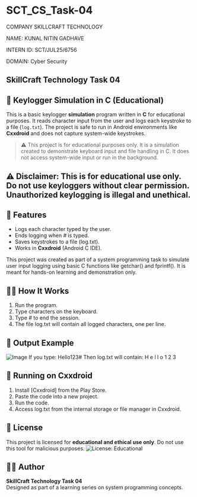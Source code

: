 # SCT_CS_Task-04

COMPANY SKILLCRAFT TECHNOLOGY 

NAME: KUNAL NITIN GADHAVE

INTERN ID:  SCT/JUL25/6756 

DOMAIN:  Cyber Security

## SkillCraft Technology Task 04

## 🔑 Keylogger Simulation in C (Educational)

This is a basic keylogger **simulation** program written in **C** for educational purposes. It reads character input from the user and logs each keystroke to a file (`log.txt`). The project is safe to run in Android environments like **Cxxdroid** and does not capture system-wide keystrokes.
> ⚠️ This project is for educational purposes only. It is a simulation created to demonstrate keyboard input and file handling in C. It does not access system-wide input or run in the background.

## ⚠️ **Disclaimer:** This is for educational use only. Do not use keyloggers without clear permission. Unauthorized keylogging is illegal and unethical.

## 🚀 Features
- Logs each character typed by the user.
- Ends logging when # is typed.
- Saves keystrokes to a file (log.txt).
- Works in **Cxxdroid** (Android C IDE).
  
This project was created as part of a system programming task to simulate user input logging using basic C functions like getchar() and fprintf(). It is meant for hands-on learning and demonstration only.

## 🧑‍💻 How It Works
1. Run the program.
2. Type characters on the keyboard.
3. Type # to end the session.
4. The file log.txt will contain all logged characters, one per line.

## 📂 Output Example
![Image](https://github.com/user-attachments/assets/e55f44cd-05d3-46b7-a79f-01bd52e29b65)
If you type:
Hello123#
Then log.txt will contain:
H e l l o 1 2 3

## 📱 Running on Cxxdroid

1. Install [Cxxdroid] from the Play Store.
2. Paste the code into a new project.
3. Run the code.
4. Access log.txt from the internal storage or file manager in Cxxdroid.

## 📄 License
This project is licensed for **educational and ethical use only**. Do not use this tool for malicious purposes.
![License: Educational](https://img.shields.io/badge/license-educational-blue)

## 🙋‍♂️ Author
**SkillCraft Technology Task 04**  
Designed as part of a learning series on system programming concepts.
